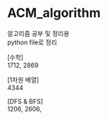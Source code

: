 # ACM_algorithm
알고리즘 공부 및 정리용  
python file로 정리  

[수학]  
1712, 2869  

[1차원 배열]  
4344

[DFS & BFS]  
1206, 2606, 
